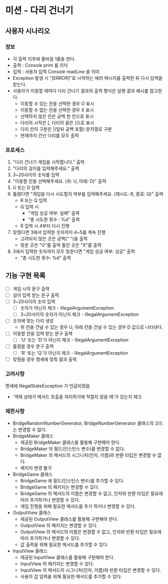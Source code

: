 # 미션 - 다리 건너기
## 사용자 시나리오
### 정보
- 각 출력 이후에 줄바꿈 1줄을 한다.
- 출력 : Console print 를 의미
- 입력 : 사용자 입력 Console readLine 을 의미
- Exception 발생 시 "[ERROR]"로 시작하는 에러 메시지를 출력한 뒤 다시 입력을 받는다.
- 사용자가 이동할 때마다 다리 건너기 결과의 출력 형식은 실행 결과 예시를 참고한다.
  - 이동할 수 있는 칸을 선택한 경우 O 표시
  - 이동할 수 없는 칸을 선택한 경우 X 표시
  - 선택하지 않은 칸은 공백 한 칸으로 표시
  - 다리의 시작은 [, 다리의 끝은 ]으로 표시
  - 다리 칸의 구분은 |(앞뒤 공백 포함) 문자열로 구분
  - 현재까지 건넌 다리를 모두 출력

### 프로세스
1. "다리 건너기 게임을 시작합니다." 출력
2. "다리의 길이를 입력해주세요." 출력
3. 3~20사이의 숫자를 입력
4. "이동할 칸을 선택해주세요. (위: U, 아래: D)" 출력
5. U 또는 D 입력
6. 틀렸다면 "게임을 다시 시도할지 여부를 입력해주세요. (재시도: R, 종료: Q)" 출력
   - R 또는 Q 입력
   - Q 입력 시
     - "게임 성공 여부: 실패" 출력
     - "총 시도한 횟수 : %d" 출력
   - R 입력 시 4부터 다시 진행
7. 맞췄다면 3에서 입력한 숫자까지 4~5를 계속 진행
    - 고려되지 않은 곳은 공백(" ")을 출력
    - 맞춘 곳은 "O"를 출력 틀린 곳은 "X"를 출력
8. 3에서 입력한 숫자까지 모두 맞춘다면 "게임 성공 여부: 성공" 출력
   - "총 시도한 횟수: %d" 출력

## 기능 구현 목록
- [ ] 게임 시작 문구 출력
- [ ] 길이 입력 받는 문구 출력
- [ ] 3~20사이의 숫자 입력
  - [ ] 숫자가 아닌지 체크 - IllegalArgumentException
  - [ ] 3~20사이의 숫자가 아닌지 체크 - IllegalArgumentException
- [ ] 숫자에 맞는 다리 생성
  - 위 칸을 건널 수 있는 경우 U, 아래 칸을 건널 수 있는 경우 D 값으로 나타낸다.
- [ ] 이동할 칸을 입력 받는 문구 출력
  - [ ] 'U' 또는 'D'가 아닌지 체크 - IllegalArgumentException
- [ ] 틀렸을 경우 문구 출력
  - [ ] 'R' 또는 'Q'가 아닌지 체크 - IllegalArgumentException
- [ ] 맞췄을 경우 명세에 맞춰 결과 출력

### 고려사항
명세에 IllegalStateException 가 언급되었음
- '객체 상태가 메서드 호출을 처리하기에 적절치 않을 때'가 있는지 체크

### 제한사항
- BridgeRandomNumberGenerator, BridgeNumberGenerator 클래스의 코드는 변경할 수 없다.
- BridgeMaker 클래스
  - 제공된 BridgeMaker 클래스를 활용해 구현해야 한다.
  - BridgeMaker 의 필드(인스턴스 변수)를 변경할 수 없다.
  - BridgeMaker 의 메서드의 시그니처(인자, 이름)와 반환 타입은 변경할 수 없다.
  - 패키지 변경 불가
- BridgeGame 클래스
  - BridgeGame 에 필드(인스턴스 변수)를 추가할 수 있다.
  -  BridgeGame 의 패키지는 변경할 수 있다.
  - BridgeGame 의 메서드의 이름은 변경할 수 없고, 인자와 반환 타입은 필요에 따라 추가하거나 변경할 수 있다.
  - 게임 진행을 위해 필요한 메서드를 추가 하거나 변경할 수 있다.
- OutputView 클래스
  - 제공된 OutputView 클래스를 활용해 구현해야 한다.
  - OutputView 의 패키지는 변경할 수 있다.
  - OutputView 의 메서드의 이름은 변경할 수 없고, 인자와 반환 타입은 필요에 따라 추가하거나 변경할 수 있다.
  - 값 출력을 위해 필요한 메서드를 추가할 수 있다.
- InputView 클래스
  - 제공된 InputView 클래스를 활용해 구현해야 한다.
  - InputView 의 패키지는 변경할 수 있다.
  - InputView 의 메서드의 시그니처(인자, 이름)와 반환 타입은 변경할 수 있다.
  - 사용자 값 입력을 위해 필요한 메서드를 추가할 수 있다.